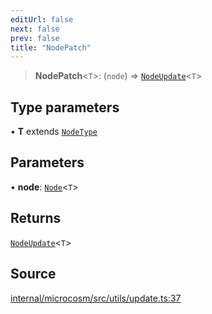 ```yaml
---
editUrl: false
next: false
prev: false
title: "NodePatch"
---
```


> **NodePatch**\<`T`\>: (`node`) => [`NodeUpdate`](NodeUpdate.md)\<`T`\>

## Type parameters

• **T** extends [`NodeType`](NodeType.md)

## Parameters

• **node**: [`Node`](Node.md)\<`T`\>

## Returns

[`NodeUpdate`](NodeUpdate.md)\<`T`\>

## Source

[internal/microcosm/src/utils/update.ts:37](https://github.com/nodenogg-in/alpha-p2p/blob/265a0e2/internal/microcosm/src/utils/update.ts#L37)
